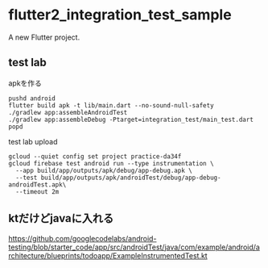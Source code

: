 # flutter2_integration_test_sample

A new Flutter project.

## test lab

apkを作る
```
pushd android
flutter build apk -t lib/main.dart --no-sound-null-safety
./gradlew app:assembleAndroidTest
./gradlew app:assembleDebug -Ptarget=integration_test/main_test.dart
popd
```

test lab upload
```
gcloud --quiet config set project practice-da34f
gcloud firebase test android run --type instrumentation \
  --app build/app/outputs/apk/debug/app-debug.apk \
  --test build/app/outputs/apk/androidTest/debug/app-debug-androidTest.apk\
  --timeout 2m
```

## ktだけどjavaに入れる
https://github.com/googlecodelabs/android-testing/blob/starter_code/app/src/androidTest/java/com/example/android/architecture/blueprints/todoapp/ExampleInstrumentedTest.kt